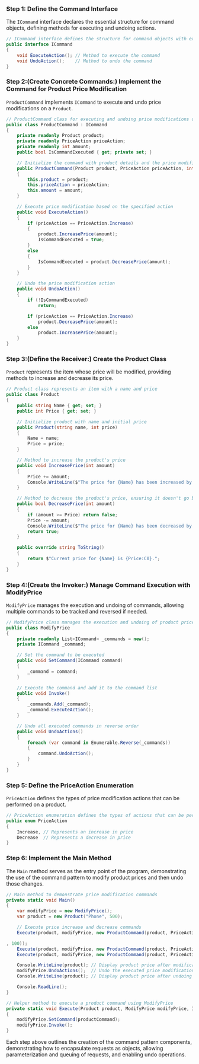 
### Step 1: Define the Command Interface
The `ICommand` interface declares the essential structure for command objects, defining methods for executing and undoing actions.

```csharp
// ICommand interface defines the structure for command objects with execution and undo capabilities
public interface ICommand
{
    void ExecuteAction(); // Method to execute the command
    void UndoAction();    // Method to undo the command
}
```

### Step 2:(Create Concrete Commands:) Implement the Command for Product Price Modification
`ProductCommand` implements `ICommand` to execute and undo price modifications on a `Product`.

```csharp
// ProductCommand class for executing and undoing price modifications on a product
public class ProductCommand : ICommand
{
    private readonly Product product;
    private readonly PriceAction priceAction;
    private readonly int amount;
    public bool IsCommandExecuted { get; private set; }

    // Initialize the command with product details and the price modification action
    public ProductCommand(Product product, PriceAction priceAction, int amount)
    {
        this.product = product;
        this.priceAction = priceAction;
        this.amount = amount;
    }

    // Execute price modification based on the specified action
    public void ExecuteAction()
    {
        if (priceAction == PriceAction.Increase)
        {
            product.IncreasePrice(amount);
            IsCommandExecuted = true;
        }
        else
        {
            IsCommandExecuted = product.DecreasePrice(amount);
        }
    }

    // Undo the price modification action
    public void UndoAction()
    {
        if (!IsCommandExecuted)
            return;

        if (priceAction == PriceAction.Increase)
            product.DecreasePrice(amount);
        else
            product.IncreasePrice(amount);
    }
}
```

### Step 3:(Define the Receiver:) Create the Product Class
`Product` represents the item whose price will be modified, providing methods to increase and decrease its price.

```csharp
// Product class represents an item with a name and price
public class Product
{
    public string Name { get; set; }
    public int Price { get; set; }

    // Initialize product with name and initial price
    public Product(string name, int price)
    {
        Name = name;
        Price = price;
    }

    // Method to increase the product's price
    public void IncreasePrice(int amount)
    {
        Price += amount;
        Console.WriteLine($"The price for {Name} has been increased by {amount:C0}. Current Price: {Price:C0}");
    }

    // Method to decrease the product's price, ensuring it doesn't go below 0
    public bool DecreasePrice(int amount)
    {
        if (amount >= Price) return false;
        Price -= amount;
        Console.WriteLine($"The price for {Name} has been decreased by {amount:C0}. Current Price: {Price:C0}");
        return true;
    }

    public override string ToString()
    {
        return $"Current price for {Name} is {Price:C0}.";
    }
}
```

### Step 4:(Create the Invoker:) Manage Command Execution with ModifyPrice
`ModifyPrice` manages the execution and undoing of commands, allowing multiple commands to be tracked and reversed if needed.

```csharp
// ModifyPrice class manages the execution and undoing of product price commands
public class ModifyPrice
{
    private readonly List<ICommand> _commands = new();
    private ICommand _command;

    // Set the command to be executed
    public void SetCommand(ICommand command)
    {
        _command = command;
    }

    // Execute the command and add it to the command list
    public void Invoke()
    {
        _commands.Add(_command);
        _command.ExecuteAction();
    }

    // Undo all executed commands in reverse order
    public void UndoActions()
    {
        foreach (var command in Enumerable.Reverse(_commands))
        {
            command.UndoAction();
        }
    }
}
```

### Step 5: Define the PriceAction Enumeration
`PriceAction` defines the types of price modification actions that can be performed on a product.

```csharp
// PriceAction enumeration defines the types of actions that can be performed on a product's price
public enum PriceAction
{
    Increase, // Represents an increase in price
    Decrease  // Represents a decrease in price
}
```

### Step 6: Implement the Main Method
The `Main` method serves as the entry point of the program, demonstrating the use of the command pattern to modify product prices and then undo those changes.

```csharp
// Main method to demonstrate price modification commands
private static void Main()
{
    var modifyPrice = new ModifyPrice();
    var product = new Product("Phone", 500);

    // Execute price increase and decrease commands
    Execute(product, modifyPrice, new ProductCommand(product, PriceAction.Increase

, 100));
    Execute(product, modifyPrice, new ProductCommand(product, PriceAction.Increase, 50));
    Execute(product, modifyPrice, new ProductCommand(product, PriceAction.Decrease, 70));

    Console.WriteLine(product); // Display product price after modifications
    modifyPrice.UndoActions();  // Undo the executed price modifications
    Console.WriteLine(product); // Display product price after undoing modifications

    Console.ReadLine();
}

// Helper method to execute a product command using ModifyPrice
private static void Execute(Product product, ModifyPrice modifyPrice, ICommand productCommand)
{
    modifyPrice.SetCommand(productCommand);
    modifyPrice.Invoke();
}
```

Each step above outlines the creation of the command pattern components, demonstrating how to encapsulate requests as objects, allowing parameterization and queuing of requests, and enabling undo operations.